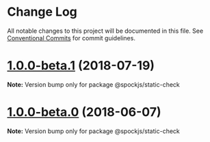 # Change Log

All notable changes to this project will be documented in this file.
See [Conventional Commits](https://conventionalcommits.org) for commit guidelines.

<a name="1.0.0-beta.1"></a>
# [1.0.0-beta.1](https://github.com/spockjs/spockjs/compare/v1.0.0-beta.0...v1.0.0-beta.1) (2018-07-19)

**Note:** Version bump only for package @spockjs/static-check





<a name="1.0.0-beta.0"></a>
# [1.0.0-beta.0](https://github.com/spockjs/spockjs/compare/v0.6.0...v1.0.0-beta.0) (2018-06-07)

**Note:** Version bump only for package @spockjs/static-check
